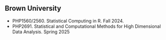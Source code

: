 ## Brown University 

- PHP1560/2560. Statistical Computing in R. Fall 2024.
- PHP2691. Statistical and Computational Methods for High Dimensional Data Analysis. Spring 2025

